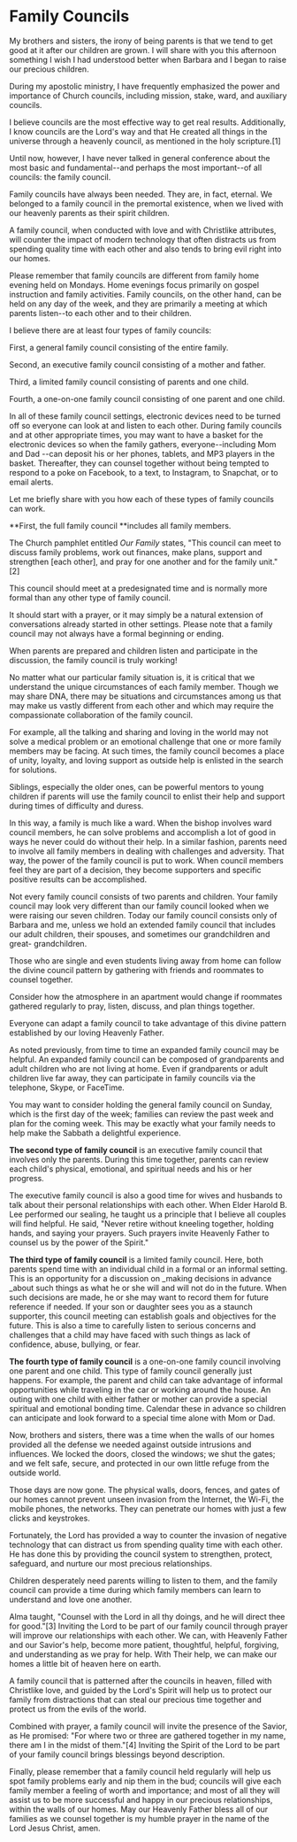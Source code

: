 # Family Councils

My brothers and sisters, the irony of being parents is that we tend to get
good at it after our children are grown. I will share with you this afternoon
something I wish I had understood better when Barbara and I began to raise our
precious children.

During my apostolic ministry, I have frequently emphasized the power and
importance of Church councils, including mission, stake, ward, and auxiliary
councils.

I believe councils are the most effective way to get real results.
Additionally, I know councils are the Lord's way and that He created all
things in the universe through a heavenly council, as mentioned in the holy
scripture.[1]

Until now, however, I have never talked in general conference about the most
basic and fundamental--and perhaps the most important--of all councils: the
family council.

Family councils have always been needed. They are, in fact, eternal. We
belonged to a family council in the premortal existence, when we lived with
our heavenly parents as their spirit children.

A family council, when conducted with love and with Christlike attributes,
will counter the impact of modern technology that often distracts us from
spending quality time with each other and also tends to bring evil right into
our homes.

Please remember that family councils are different from family home evening
held on Mondays. Home evenings focus primarily on gospel instruction and
family activities. Family councils, on the other hand, can be held on any day
of the week, and they are primarily a meeting at which parents listen--to each
other and to their children.

I believe there are at least four types of family councils:

First, a general family council consisting of the entire family.

Second, an executive family council consisting of a mother and father.

Third, a limited family council consisting of parents and one child.

Fourth, a one-on-one family council consisting of one parent and one child.

In all of these family council settings, electronic devices need to be turned
off so everyone can look at and listen to each other. During family councils
and at other appropriate times, you may want to have a basket for the
electronic devices so when the family gathers, everyone--including Mom and Dad
--can deposit his or her phones, tablets, and MP3 players in the basket.
Thereafter, they can counsel together without being tempted to respond to a
poke on Facebook, to a text, to Instagram, to Snapchat, or to email alerts.

Let me briefly share with you how each of these types of family councils can
work.

**First, the full family council **includes all family members.

The Church pamphlet entitled _Our Family_ states, "This council can meet to
discuss family problems, work out finances, make plans, support and strengthen
[each other], and pray for one another and for the family unit."[2]

This council should meet at a predesignated time and is normally more formal
than any other type of family council.

It should start with a prayer, or it may simply be a natural extension of
conversations already started in other settings. Please note that a family
council may not always have a formal beginning or ending.

When parents are prepared and children listen and participate in the
discussion, the family council is truly working!

No matter what our particular family situation is, it is critical that we
understand the unique circumstances of each family member. Though we may share
DNA, there may be situations and circumstances among us that may make us
vastly different from each other and which may require the compassionate
collaboration of the family council.

For example, all the talking and sharing and loving in the world may not solve
a medical problem or an emotional challenge that one or more family members
may be facing. At such times, the family council becomes a place of unity,
loyalty, and loving support as outside help is enlisted in the search for
solutions.

Siblings, especially the older ones, can be powerful mentors to young children
if parents will use the family council to enlist their help and support during
times of difficulty and duress.

In this way, a family is much like a ward. When the bishop involves ward
council members, he can solve problems and accomplish a lot of good in ways he
never could do without their help. In a similar fashion, parents need to
involve all family members in dealing with challenges and adversity. That way,
the power of the family council is put to work. When council members feel they
are part of a decision, they become supporters and specific positive results
can be accomplished.

Not every family council consists of two parents and children. Your family
council may look very different than our family council looked when we were
raising our seven children. Today our family council consists only of Barbara
and me, unless we hold an extended family council that includes our adult
children, their spouses, and sometimes our grandchildren and great-
grandchildren.

Those who are single and even students living away from home can follow the
divine council pattern by gathering with friends and roommates to counsel
together.

Consider how the atmosphere in an apartment would change if roommates gathered
regularly to pray, listen, discuss, and plan things together.

Everyone can adapt a family council to take advantage of this divine pattern
established by our loving Heavenly Father.

As noted previously, from time to time an expanded family council may be
helpful. An expanded family council can be composed of grandparents and adult
children who are not living at home. Even if grandparents or adult children
live far away, they can participate in family councils via the telephone,
Skype, or FaceTime.

You may want to consider holding the general family council on Sunday, which
is the first day of the week; families can review the past week and plan for
the coming week. This may be exactly what your family needs to help make the
Sabbath a delightful experience.

**The second type of family council** is an executive family council that involves only the parents. During this time together, parents can review each child's physical, emotional, and spiritual needs and his or her progress.

The executive family council is also a good time for wives and husbands to
talk about their personal relationships with each other. When Elder Harold B.
Lee performed our sealing, he taught us a principle that I believe all couples
will find helpful. He said, "Never retire without kneeling together, holding
hands, and saying your prayers. Such prayers invite Heavenly Father to counsel
us by the power of the Spirit."

**The third type of family council** is a limited family council. Here, both parents spend time with an individual child in a formal or an informal setting. This is an opportunity for a discussion on _making decisions in advance _about such things as what he or she will and will not do in the future. When such decisions are made, he or she may want to record them for future reference if needed. If your son or daughter sees you as a staunch supporter, this council meeting can establish goals and objectives for the future. This is also a time to carefully listen to serious concerns and challenges that a child may have faced with such things as lack of confidence, abuse, bullying, or fear.

**The fourth type of family council** is a one-on-one family council involving one parent and one child. This type of family council generally just happens. For example, the parent and child can take advantage of informal opportunities while traveling in the car or working around the house. An outing with one child with either father or mother can provide a special spiritual and emotional bonding time. Calendar these in advance so children can anticipate and look forward to a special time alone with Mom or Dad.

Now, brothers and sisters, there was a time when the walls of our homes
provided all the defense we needed against outside intrusions and influences.
We locked the doors, closed the windows; we shut the gates; and we felt safe,
secure, and protected in our own little refuge from the outside world.

Those days are now gone. The physical walls, doors, fences, and gates of our
homes cannot prevent unseen invasion from the Internet, the Wi-Fi, the mobile
phones, the networks. They can penetrate our homes with just a few clicks and
keystrokes.

Fortunately, the Lord has provided a way to counter the invasion of negative
technology that can distract us from spending quality time with each other. He
has done this by providing the council system to strengthen, protect,
safeguard, and nurture our most precious relationships.

Children desperately need parents willing to listen to them, and the family
council can provide a time during which family members can learn to understand
and love one another.

Alma taught, "Counsel with the Lord in all thy doings, and he will direct thee
for good."[3] Inviting the Lord to be part of our family council through
prayer will improve our relationships with each other. We can, with Heavenly
Father and our Savior's help, become more patient, thoughtful, helpful,
forgiving, and understanding as we pray for help. With Their help, we can make
our homes a little bit of heaven here on earth.

A family council that is patterned after the councils in heaven, filled with
Christlike love, and guided by the Lord's Spirit will help us to protect our
family from distractions that can steal our precious time together and protect
us from the evils of the world.

Combined with prayer, a family council will invite the presence of the Savior,
as He promised: "For where two or three are gathered together in my name,
there am I in the midst of them."[4] Inviting the Spirit of the Lord to be
part of your family council brings blessings beyond description.

Finally, please remember that a family council held regularly will help us
spot family problems early and nip them in the bud; councils will give each
family member a feeling of worth and importance; and most of all they will
assist us to be more successful and happy in our precious relationships,
within the walls of our homes. May our Heavenly Father bless all of our
families as we counsel together is my humble prayer in the name of the Lord
Jesus Christ, amen.

